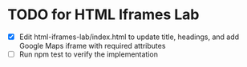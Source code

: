 # TODO for HTML Iframes Lab

- [x] Edit html-iframes-lab/index.html to update title, headings, and add Google Maps iframe with required attributes
- [ ] Run npm test to verify the implementation
